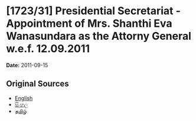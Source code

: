 # [1723/31] Presidential Secretariat - Appointment of Mrs. Shanthi Eva Wanasundara as the Attorny General w.e.f. 12.09.2011

**Date:** 2011-09-15

## Original Sources

- [English](https://documents.gov.lk/view/extra-gazettes/2011/9/1723-31_E.pdf)
- [සිංහල](https://documents.gov.lk/view/extra-gazettes/2011/9/1723-31_S.pdf)
- [தமிழ்](https://documents.gov.lk/view/extra-gazettes/2011/9/1723-31_T.pdf)
